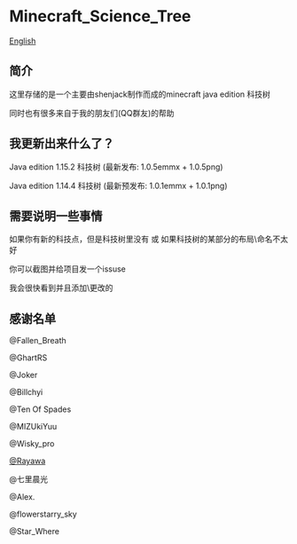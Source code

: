 # Minecraft_Science_Tree

[English](https://github.com/shenjackyuanjie/Minecraft_Science_Tree/blob/master/README.md)

## 简介

 这里存储的是一个主要由shenjack制作而成的minecraft java edition 科技树

 同时也有很多来自于我的朋友们(QQ群友)的帮助
 
## 我更新出来什么了？
 
 Java edition 1.15.2 科技树 (最新发布: 1.0.5emmx + 1.0.5png)

 Java edition 1.14.4 科技树 (最新预发布: 1.0.1emmx + 1.0.1png)

## 需要说明一些事情

 如果你有新的科技点，但是科技树里没有   或   如果科技树的某部分的布局\命名不太好

 你可以截图并给项目发一个issuse

 我会很快看到并且添加\更改的

## 感谢名单

 @Fallen_Breath

 @GhartRS

 @Joker

 @Billchyi

 @Ten Of Spades

 @MIZUkiYuu

 @Wisky_pro

[@Rayawa](https://github.com/Rayawa)

 @七里晨光

 @Alex.

 @flowerstarry_sky

 @Star_Where
